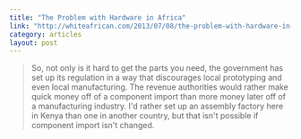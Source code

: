 ```yaml
---
title: "The Problem with Hardware in Africa"
link: "http://whiteafrican.com/2013/07/08/the-problem-with-hardware-in-africa/"
category: articles
layout: post
---
```


> So, not only is it hard to get the parts you need, the government has set up
> its regulation in a way that discourages local prototyping and even local
> manufacturing. The revenue authorities would rather make quick money off of a
> component import than more money later off of a manufacturing industry. I'd
> rather set up an assembly factory here in Kenya than one in another country,
> but that isn't possible if component import isn't changed.
